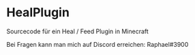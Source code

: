 # HealPlugin
Sourcecode für ein Heal / Feed Plugin in Minecraft

Bei Fragen kann man mich auf Discord erreichen:
Raphael#3900
